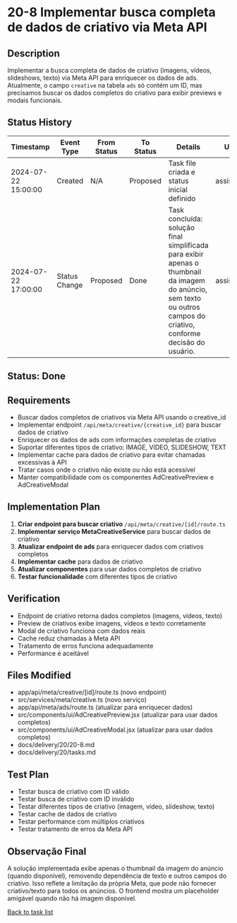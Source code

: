 # 20-8 Implementar busca completa de dados de criativo via Meta API

## Description
Implementar a busca completa de dados de criativo (imagens, vídeos, slideshows, texto) via Meta API para enriquecer os dados de ads. Atualmente, o campo `creative` na tabela `ads` só contém um ID, mas precisamos buscar os dados completos do criativo para exibir previews e modais funcionais.

## Status History
| Timestamp           | Event Type     | From Status | To Status | Details                                 | User   |
|---------------------|---------------|-------------|-----------|-----------------------------------------|--------|
| 2024-07-22 15:00:00 | Created       | N/A         | Proposed  | Task file criada e status inicial definido | assistente |
| 2024-07-22 17:00:00 | Status Change | Proposed | Done | Task concluída: solução final simplificada para exibir apenas o thumbnail da imagem do anúncio, sem texto ou outros campos do criativo, conforme decisão do usuário. | assistente |

## Status: Done

## Requirements
- Buscar dados completos de criativos via Meta API usando o creative_id
- Implementar endpoint `/api/meta/creative/{creative_id}` para buscar dados de criativo
- Enriquecer os dados de ads com informações completas de criativo
- Suportar diferentes tipos de criativo: IMAGE, VIDEO, SLIDESHOW, TEXT
- Implementar cache para dados de criativo para evitar chamadas excessivas à API
- Tratar casos onde o criativo não existe ou não está acessível
- Manter compatibilidade com os componentes AdCreativePreview e AdCreativeModal

## Implementation Plan
1. **Criar endpoint para buscar criativo** `/api/meta/creative/[id]/route.ts`
2. **Implementar serviço MetaCreativeService** para buscar dados de criativo
3. **Atualizar endpoint de ads** para enriquecer dados com criativos completos
4. **Implementar cache** para dados de criativo
5. **Atualizar componentes** para usar dados completos de criativo
6. **Testar funcionalidade** com diferentes tipos de criativo

## Verification
- Endpoint de criativo retorna dados completos (imagens, vídeos, texto)
- Preview de criativos exibe imagens, vídeos e texto corretamente
- Modal de criativo funciona com dados reais
- Cache reduz chamadas à Meta API
- Tratamento de erros funciona adequadamente
- Performance é aceitável

## Files Modified
- app/api/meta/creative/[id]/route.ts (novo endpoint)
- src/services/meta/creative.ts (novo serviço)
- app/api/meta/ads/route.ts (atualizar para enriquecer dados)
- src/components/ui/AdCreativePreview.jsx (atualizar para usar dados completos)
- src/components/ui/AdCreativeModal.jsx (atualizar para usar dados completos)
- docs/delivery/20/20-8.md
- docs/delivery/20/tasks.md

## Test Plan
- Testar busca de criativo com ID válido
- Testar busca de criativo com ID inválido
- Testar diferentes tipos de criativo (imagem, vídeo, slideshow, texto)
- Testar cache de dados de criativo
- Testar performance com múltiplos criativos
- Testar tratamento de erros da Meta API

## Observação Final
A solução implementada exibe apenas o thumbnail da imagem do anúncio (quando disponível), removendo dependência de texto e outros campos do criativo. Isso reflete a limitação da própria Meta, que pode não fornecer criativo/texto para todos os anúncios. O frontend mostra um placeholder amigável quando não há imagem disponível.

[Back to task list](./tasks.md) 